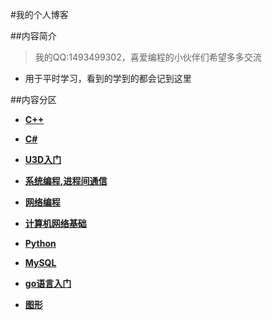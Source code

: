 #我的个人博客

##内容简介

> 我的QQ:1493499302，喜爱编程的小伙伴们希望多多交流



* 用于平时学习，看到的学到的都会记到这里


##内容分区

* [**C++**](c++/index.md)

* [**C#**](./CS/index.md)

* [**U3D入门**](./U3D/index.md)

* [**系统编程,进程间通信**](./系统编程/linux.md)

* [**网络编程**](./网络编程/linux.md)

* [**计算机网络基础**](./计算机网络/index.md)

* [**Python**](./python/index.md)

* [**MySQL**](./mysql/index.md)

* [**go语言入门**](./golang/index.md)

* [**图形**](cg/index.md)
